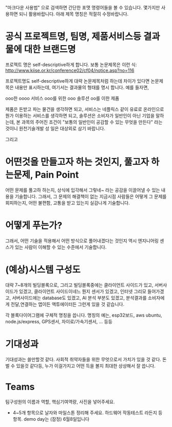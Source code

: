 "마크다운 사용법"  으로 검색하면 간단한 포맷 명령어들을 볼 수 있습니다. 몇가지만 사용하면 되니 활용바랍니다.
아래 제목 명칭은 적절히 수정바랍니다.


# 공식 프로젝트명, 팀명, 제품서비스등 결과물에 대한 브랜드명
프로젝트 명은 self-descriptive하게 합니다. 
보통 논문제목은 이런 식: 
http://www.kiise.or.kr/conference02/cf04/notice.asp?no=116  

프로젝트명도 self-descriptive하게 대략 논문제목처럼 하는데 차이가 있다면 논문제목은 내용만 표시하는데, 여기서는 결과물의 형태를 명시 합니다. 예를 들자면,

  ooo한 oooo  서비스
  ooo를 위한 ooo 솔루션
  oo를 이한    제품
  
  제품은 돈받고 파는 물건을 생각하면 되고, 서비스는 네플릭스 같이 유료로 온라인으로 뭔가 이용하는 서비스를 생각하면 되고, 
  솔루션은 소비자가 일반인이 아닌 기업을 말하는데, 본 과목의 주어진 조건이 "보통의 일반인이 공감할 수 있는 무엇을 만든다" 라는 것이니
  원천기술개발 성 일은 대상외로 삼기 바랍니다.
  
  그리고 
  
# 어떤것을 만들고자 하는 것인지, 풀고자 하는문제, Pain Point
  
  어떤 문제를 풀고하 하는지, 상식에 입각해서 그렇네~  라는 공감을 이끌어낼 수 있는 내용을
  기술합니다.  그래서, 그 문제의 해결책이 없는 지금시점
  사람들은 어떻게 그 문제를 회피하는지,  어떤 불편함, 고통을 받고 있는지 실감나게 기술합니다.
  
# 어떻게 푸는가?
  
  그래서, 어떤 기술을 적용해서 어떤 방식으로 풀어내겠다는 것인지
  역시 엔지니어링 센스가 있는 사람이 이해할 수 있는 수준에서
  기술합니다.
  
# (예상)시스템 구성도
  
  대략 7~8개의 빌딩블록으로,  그리고 빌딩블록중에는 클라이언트 사이드가 있고, 서버사이드가 있겠고,
  클라이언트 사이드이네느 뭔지 센서가 있겠고, 인터넷 그리모 들어가겠고,  서버사이드에는 database도 있겠고,
  AI 분석 부분도 있겠고, 분석결과를 소비자에게 전달,연결하는 앱이든 액튜에이터든 그런게 있을 것 같습니다.
  
  각 블록다이어그램에 구체적 명칭을 씁니다.  명칭의 예는, esp32보드,  aws ubuntu, node.js/express, GPS센서, 자이로/가속기센서, ... 등등  
  
# 기대성과
  
  기대성과는 쓸만할것 같다.  사회적 취약자들을 위한 무엇으로서 가치가 있을 것 같다. 돈벌 수 있을것 같다등, 
  누가 이걸가지고 어떤 득을 볼지 최대한 상상해서 잘 씁니다.
  
# Teams
  
  팀구성원의 이름과 역할,  핵심기여역량, 사진을 넣어주세요.
  
  * 4~5개 항목으로 날자와 마일스톤 정리해 주세요.  하드웨어 작동테스트 라든지 등 항목.  demo day는 (잠정) 6월8일입니다 
